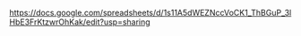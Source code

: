 https://docs.google.com/spreadsheets/d/1s11A5dWEZNccVoCK1_ThBGuP_3lHbE3FrKtzwrOhKak/edit?usp=sharing
